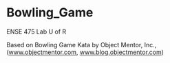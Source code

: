 # Bowling_Game
ENSE 475 Lab U of R

Based on Bowling Game Kata by Object Mentor, Inc., (www.objectmentor.com, www.blog.objectmentor.com)
